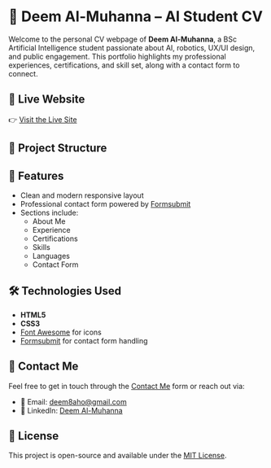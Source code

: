 # 🌟 Deem Al-Muhanna – AI Student CV

Welcome to the personal CV webpage of **Deem Al-Muhanna**, a BSc Artificial Intelligence student passionate about AI, robotics, UX/UI design, and public engagement. This portfolio highlights my professional experiences, certifications, and skill set, along with a contact form to connect.

## 📌 Live Website

👉 [Visit the Live Site](https://deemmuhannah.github.io/Personal-CV-WebPage/)

## 📂 Project Structure


## 🚀 Features

- Clean and modern responsive layout
- Professional contact form powered by [Formsubmit](https://formsubmit.co)
- Sections include:
  - About Me
  - Experience
  - Certifications
  - Skills
  - Languages
  - Contact Form

## 🛠️ Technologies Used

- **HTML5**
- **CSS3**
- [Font Awesome](https://fontawesome.com/) for icons
- [Formsubmit](https://formsubmit.co) for contact form handling

## 📧 Contact Me

Feel free to get in touch through the [Contact Me](https://deemmuhannah.github.io/Personal-CV-WebPage/#contact) form or reach out via:

- 📩 Email: [deem8aho@gmail.com](mailto:deem8aho@gmail.com)
- 🔗 LinkedIn: [Deem Al-Muhanna](https://www.linkedin.com/in/deem-almuhanna-a4b456284)

## 📝 License

This project is open-source and available under the [MIT License](LICENSE).
